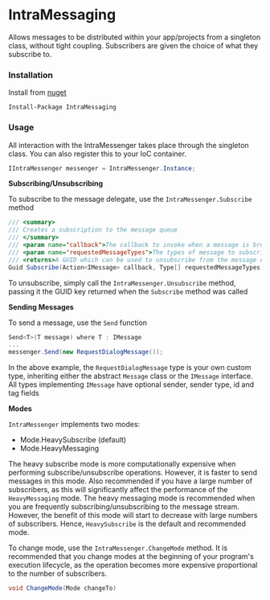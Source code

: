# IntraMessaging
Allows messages to be distributed within your app/projects from a singleton class, without tight coupling. Subscribers are given the choice of what they subscribe to.

### Installation
Install from [nuget](https://www.nuget.org/packages/IntraMessaging)

```
Install-Package IntraMessaging
```

### Usage
All interaction with the IntraMessenger takes place through the singleton class. You can also register this to your IoC container.

```c#
IIntraMessenger messenger = IntraMessenger.Instance;
```

**Subscribing/Unsubscribing**

To subscribe to the message delegate, use the `IntraMessenger.Subscribe` method

```c#
/// <summary>
/// Creates a subscription to the message queue
/// </summary>
/// <param name="callback">The callback to invoke when a message is broadcast</param>
/// <param name="requestedMessageTypes">The types of message to subscribe to</param>
/// <returns>A GUID which can be used to unsubscribe from the message queue</returns>
Guid Subscribe(Action<IMessage> callback, Type[] requestedMessageTypes = null)
```

To unsubscribe, simply call the `IntraMessenger.Unsubscribe` method, passing it the GUID key returned when the `Subscribe` method was called

**Sending Messages**

To send a message, use the ```Send``` function

``` c#
Send<T>(T message) where T : IMessage
...
messenger.Send(new RequestDialogMessage());
```

In the above example, the ```RequestDialogMessage``` type is your own custom type, inheriting either the abstract ```Message``` class or the ```IMessage``` interface.
All types implementing ```IMessage``` have optional sender, sender type, id and tag fields

**Modes**

`IntraMessenger` implements two modes:
- Mode.HeavySubscribe (default)
- Mode.HeavyMessaging

The heavy subscribe mode is more computationally expensive when performing subscribe/unsubscribe operations. However, it is faster to send messages in this mode. Also recommended if you have a large number of subscribers, as this will significantly affect the performance of the `HeavyMessaging` mode.
The heavy messaging mode is recommended when you are frequently subscribing/unsubscribing to the message stream. However, the benefit of this mode will start to decrease with large numbers of subscribers. Hence, `HeavySubscribe` is the default and recommended mode.

To change mode, use the `IntraMessenger.ChangeMode` method. It is recommended that you change modes at the beginning of your program's execution lifecycle, as the operation becomes more expensive proportional to the number of subscribers.

```c#
void ChangeMode(Mode changeTo)
```
